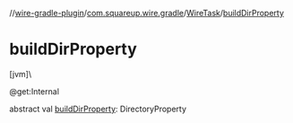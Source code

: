 //[wire-gradle-plugin](../../../index.md)/[com.squareup.wire.gradle](../index.md)/[WireTask](index.md)/[buildDirProperty](build-dir-property.md)

# buildDirProperty

[jvm]\

@get:Internal

abstract val [buildDirProperty](build-dir-property.md): DirectoryProperty
